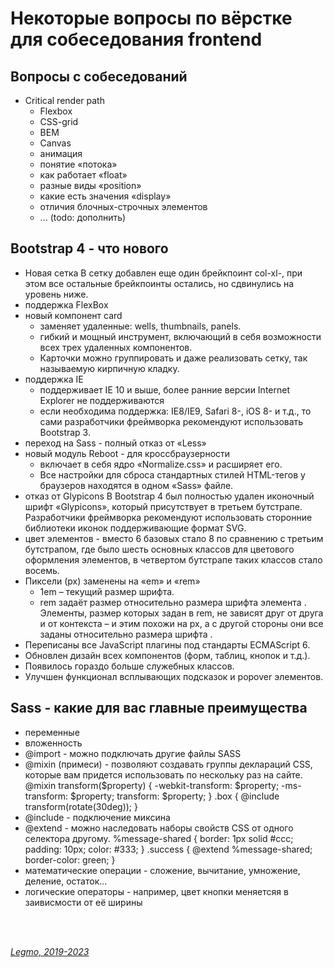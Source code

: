 # Некоторые вопросы по вёрстке для собеседования frontend #

## Вопросы с собеседований

* Critical render path
  * Flexbox
  * CSS-grid
  * BEM
  * Canvas
  * анимация
  * понятие «потока»
  * как работает «float»
  * разные виды «position»
  * какие есть значения «display»
  * отличия блочных-строчных элементов
  * ... (todo: дополнить)

## Bootstrap 4 - что нового ##
  - Новая сетка
    В сетку добавлен еще один брейкпоинт col-xl-, при этом все остальные брейкпоинты остались, но сдвинулись на уровень ниже. 
  - поддержка FlexBox 
  - новый компонент card
    - заменяет удаленные: wells, thumbnails, panels. 
    - гибкий и мощный инструмент, включающий в себя возможности всех трех удаленных компонентов. 
    - Карточки можно группировать и даже реализовать сетку, так называемую кирпичную кладку.
  - поддержка IE
    - поддерживает IE 10 и выше, более ранние версии Internet Explorer не поддерживаются
    - если необходима поддержка: IE8/IE9, Safari 8-, iOS 8- и т.д., то сами разработчики фреймворка рекомендуют использовать Bootstrap 3.
  - переход на Sass - полный отказ от «Less»
  - новый модуль Reboot - для кроссбраузерности
    - включает в себя ядро «Normalize.css» и расширяет его. 
    - Все настройки для сброса стандартных стилей HTML-тегов у браузеров находятся в одном «Sass» файле. 
  - отказ от Glypicons 
    В Bootstrap 4 был полностью удален иконочный шрифт «Glypicons», который присутствует в третьем бутстрапе. 
    Разработчики фреймворка рекомендуют использовать сторонние библиотеки иконок поддерживающие формат SVG.
  - цвет элементов - вместо 6 базовых стало 8
    по сравнению с третьим бутстрапом, где было шесть основных классов для цветового оформления элементов, в четвертом бутстрапе таких классов стало восемь.
  - Пиксели (px) заменены на «em» и «rem»
    - 1em – текущий размер шрифта.
    - rem задаёт размер относительно размера шрифта элемента <html>. Элементы, размер которых задан в rem, не зависят друг от друга и от контекста – и этим похожи на px, а с другой стороны они все заданы относительно размера шрифта <html>.
  - Переписаны все JavaScript плагины под стандарты ECMAScript 6.
  - Обновлен дизайн всех компонентов (форм, таблиц, кнопок и т.д.).
  - Появилось гораздо больше служебных классов.
  - Улучшен функционал всплывающих подсказок и popover элементов.
  
## Sass - какие для вас главные преимущества ##
  - переменные
  - вложенность
  - @import - можно подключать другие файлы SASS
  - @mixin (примеси) - позволяют создавать группы деклараций CSS, которые вам придется использовать по нескольку раз на сайте. 
    @mixin transform($property) {
      -webkit-transform: $property;
      -ms-transform: $property;
      transform: $property;
    }
    .box { @include transform(rotate(30deg)); }
  - @include - подключение миксина
  - @extend - можно наследовать наборы свойств CSS от одного селектора другому.
    %message-shared {
      border: 1px solid #ccc;
      padding: 10px;
      color: #333;
    }
    .success {
      @extend %message-shared;
      border-color: green;
    }
  - математические операции - сложение, вычитание, умножение, деление, остаток...
  - логические операторы - например, цвет кнопки меняетсяя в заивисмости от её ширины

<br> 
<br> 

*[Legmo, 2019-2023](https://github.com/Legmo/notes/)*
  